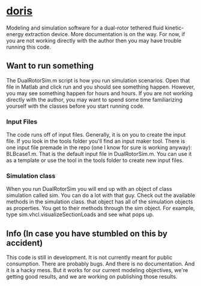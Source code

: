 # [doris](https://en.wikipedia.org/wiki/Doris_(mythology))
Modeling and simulation software for a dual-rotor tethered fluid kinetic-energy extraction device.
More documentation is on the way. For now, if you are not working directly with the author then you may have trouble running this code.

## Want to run something
The DualRotorSim.m script is how you run simulation scenarios. Open that file in Matlab and click run and you should see something happen. However, you may see something happen for hours and hours. If you are not working directly with the author, you may want to spend some time familiarizing yourself with the classes before you start running code.

### Input Files
The code runs off of input files. Generally, it is on you to create the input file. If you look in the tools folder you'll find an input maker tool. There is one input file premade in the repo (one I know for sure is working anyway): BLBcase1.m. That is the default input file in DualRotorSim.m. You can use it as a template or use the tool in the tools folder to create new input files.

### Simulation class
When you run DualRotorSim you will end up with an object of class simulation called sim. You can do a lot with that guy. Check out the available methods in the simulation class. that object has all of the simulation objects as properties. You get to their methods through the sim object. For example, type sim.vhcl.visualizeSectionLoads and see what pops up.

## Info (In case you have stumbled on this by accident)
This code is still in development. It is not currently meant for public consumption. There are probably bugs. And there is no documentation. And it is a hacky mess. But it works for our current modeling objectives, we're getting good results, and we are working on publishing those results.
